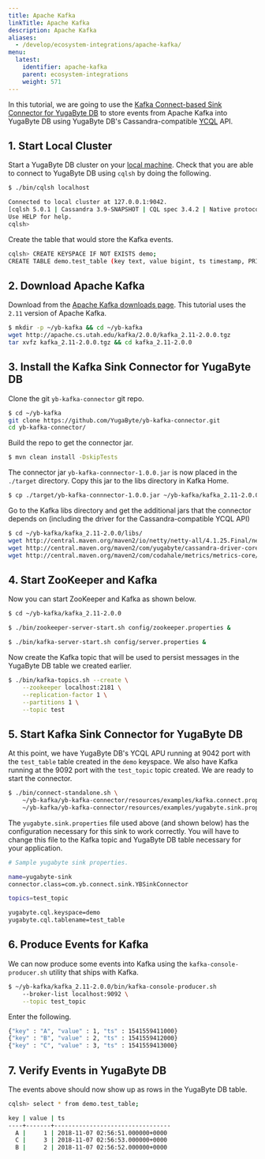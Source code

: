 ```yaml
---
title: Apache Kafka
linkTitle: Apache Kafka
description: Apache Kafka
aliases:
  - /develop/ecosystem-integrations/apache-kafka/
menu:
  latest:
    identifier: apache-kafka
    parent: ecosystem-integrations
    weight: 571
---
```


In this tutorial, we are going to use the [Kafka Connect-based Sink Connector for YugaByte DB](https://github.com/YugaByte/yb-kafka-connector) to store events from Apache Kafka into YugaByte DB using YugaByte DB's Cassandra-compatible [YCQL](../../../api/cassandra) API.

## 1. Start Local Cluster

Start a YugaByte DB cluster on your [local machine](../../../quick-start/install/). Check that you are able to connect to YugaByte DB using `cqlsh` by doing the following.

```{.sh .copy .separator-dollar}
$ ./bin/cqlsh localhost
```
```sh
Connected to local cluster at 127.0.0.1:9042.
[cqlsh 5.0.1 | Cassandra 3.9-SNAPSHOT | CQL spec 3.4.2 | Native protocol v4]
Use HELP for help.
cqlsh> 
```

Create the table that would store the Kafka events.

```{.sh .copy .separator-gt}
cqlsh> CREATE KEYSPACE IF NOT EXISTS demo;
CREATE TABLE demo.test_table (key text, value bigint, ts timestamp, PRIMARY KEY (key));
```

## 2. Download Apache Kafka 

Download from the [Apache Kafka downloads page](https://kafka.apache.org/downloads). This tutorial uses the `2.11` version of Apache Kafka.

```{.sh .copy .separator-dollar}
$ mkdir -p ~/yb-kafka && cd ~/yb-kafka
wget http://apache.cs.utah.edu/kafka/2.0.0/kafka_2.11-2.0.0.tgz
tar xvfz kafka_2.11-2.0.0.tgz && cd kafka_2.11-2.0.0
```

## 3. Install the Kafka Sink Connector for YugaByte DB

Clone the git `yb-kafka-connector` git repo.
```{.sh .copy .separator-dollar}
$ cd ~/yb-kafka
git clone https://github.com/YugaByte/yb-kafka-connector.git
cd yb-kafka-connector/
```

Build the repo to get the connector jar.
```{.sh .copy .separator-dollar}
$ mvn clean install -DskipTests
```

The connector jar `yb-kafka-connnector-1.0.0.jar` is now placed in the `./target` directory. Copy this jar to the libs directory in Kafka Home.

```{.sh .copy .separator-dollar}
$ cp ./target/yb-kafka-connnector-1.0.0.jar ~/yb-kafka/kafka_2.11-2.0.0/libs/
```

Go to the Kafka libs directory and get the additional jars that the connector depends on (including the driver for the Cassandra-compatible YCQL API)
```{.sh .copy .separator-dollar}
$ cd ~/yb-kafka/kafka_2.11-2.0.0/libs/
wget http://central.maven.org/maven2/io/netty/netty-all/4.1.25.Final/netty-all-4.1.25.Final.jar
wget http://central.maven.org/maven2/com/yugabyte/cassandra-driver-core/3.2.0-yb-18/cassandra-driver-core-3.2.0-yb-18.jar
wget http://central.maven.org/maven2/com/codahale/metrics/metrics-core/3.0.1/metrics-core-3.0.1.jar
```

## 4. Start ZooKeeper and Kafka

Now you can start ZooKeeper and Kafka as shown below.

```{.sh .copy .separator-dollar}
$ cd ~/yb-kafka/kafka_2.11-2.0.0
```

```{.sh .copy .separator-dollar}
$ ./bin/zookeeper-server-start.sh config/zookeeper.properties &
```

```{.sh .copy .separator-dollar}
$ ./bin/kafka-server-start.sh config/server.properties &
```

Now create the Kafka topic that will be used to persist messages in the YugaByte DB table we created earlier.
```{.sh .copy .separator-dollar}
$ ./bin/kafka-topics.sh --create \
	--zookeeper localhost:2181 \
	--replication-factor 1 \
	--partitions 1 \
	--topic test
```

## 5. Start Kafka Sink Connector for YugaByte DB

At this point, we have YugaByte DB's YCQL APU running at 9042 port with the `test_table` table created in the `demo` keyspace. We also have Kafka running at the 9092 port with the `test_topic` topic created. We are ready to start the connector.

```{.sh .copy .separator-dollar}
$ ./bin/connect-standalone.sh \
	~/yb-kafka/yb-kafka-connector/resources/examples/kafka.connect.properties \
	~/yb-kafka/yb-kafka-connector/resources/examples/yugabyte.sink.properties 
```

The `yugabyte.sink.properties` file used above (and shown below) has the configuration necessary for this sink to work correctly. You will have to change this file to the Kafka topic and YugaByte DB table necessary for your application.
```sh
# Sample yugabyte sink properties.

name=yugabyte-sink
connector.class=com.yb.connect.sink.YBSinkConnector

topics=test_topic

yugabyte.cql.keyspace=demo
yugabyte.cql.tablename=test_table
```

## 6. Produce Events for Kafka

We can now produce some events into Kafka using the `kafka-console-producer.sh` utility that ships with Kafka.

```{.sh .copy .separator-dollar}
$ ~/yb-kafka/kafka_2.11-2.0.0/bin/kafka-console-producer.sh 
	--broker-list localhost:9092 \
	--topic test_topic
```

Enter the following.

```{.sh .copy}
{"key" : "A", "value" : 1, "ts" : 1541559411000}
{"key" : "B", "value" : 2, "ts" : 1541559412000}
{"key" : "C", "value" : 3, "ts" : 1541559413000}
```

## 7. Verify Events in YugaByte DB

The events above should now show up as rows in the YugaByte DB table.

```{.sh .copy .separator-gt}
cqlsh> select * from demo.test_table;
```
```sh
key | value | ts
----+-------+---------------------------------
  A |     1 | 2018-11-07 02:56:51.000000+0000
  C |     3 | 2018-11-07 02:56:53.000000+0000
  B |     2 | 2018-11-07 02:56:52.000000+0000
```
